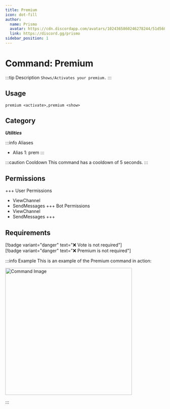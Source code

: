 ```yaml
---
title: Premium
icon: dot-fill
author:
  name: Prismo
  avatar: https://cdn.discordapp.com/avatars/1024365860246278244/51d5603eff69376da9a21e86b07a75bd.png?size=2048
  link: https://discord.gg/prismo
sidebar_position: 1
---
```



# Command: Premium

:::tip Description
`Shows/Activates your premium.`
:::

## Usage

```
premium <activate>,premium <show>
```

## Category

_**Utilities**_

:::info Aliases
- Alias 1: prem
:::

:::caution Cooldown
This command has a cooldown of 5 seconds.
:::

## Permissions

+++ User Permissions
- ViewChannel
- SendMessages
+++ Bot Permissions
- ViewChannel
- SendMessages
+++

## Requirements

[!badge variant="danger" text="❌ Vote is not required"]  
[!badge variant="danger" text="❌ Premium is not required"]

:::info Example
This is an example of the Premium command in action:

<img src="https://i.imgur.com/4bQaIwF.png" alt="Command Image" width="400"/>

:::

